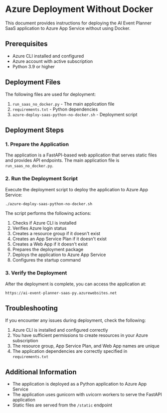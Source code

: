 # Azure Deployment Without Docker

This document provides instructions for deploying the AI Event Planner SaaS application to Azure App Service without using Docker.

## Prerequisites

- Azure CLI installed and configured
- Azure account with active subscription
- Python 3.9 or higher

## Deployment Files

The following files are used for deployment:

1. `run_saas_no_docker.py` - The main application file
2. `requirements.txt` - Python dependencies
3. `azure-deploy-saas-python-no-docker.sh` - Deployment script

## Deployment Steps

### 1. Prepare the Application

The application is a FastAPI-based web application that serves static files and provides API endpoints. The main application file is `run_saas_no_docker.py`.

### 2. Run the Deployment Script

Execute the deployment script to deploy the application to Azure App Service:

```bash
./azure-deploy-saas-python-no-docker.sh
```

The script performs the following actions:

1. Checks if Azure CLI is installed
2. Verifies Azure login status
3. Creates a resource group if it doesn't exist
4. Creates an App Service Plan if it doesn't exist
5. Creates a Web App if it doesn't exist
6. Prepares the deployment package
7. Deploys the application to Azure App Service
8. Configures the startup command

### 3. Verify the Deployment

After the deployment is complete, you can access the application at:

```
https://ai-event-planner-saas-py.azurewebsites.net
```

## Troubleshooting

If you encounter any issues during deployment, check the following:

1. Azure CLI is installed and configured correctly
2. You have sufficient permissions to create resources in your Azure subscription
3. The resource group, App Service Plan, and Web App names are unique
4. The application dependencies are correctly specified in `requirements.txt`

## Additional Information

- The application is deployed as a Python application to Azure App Service
- The application uses gunicorn with uvicorn workers to serve the FastAPI application
- Static files are served from the `/static` endpoint
